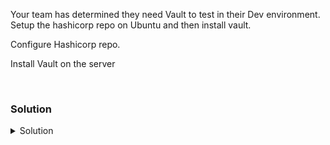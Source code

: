 Your team has determined they need Vault to test in their Dev environment. Setup the hashicorp repo on Ubuntu and then install vault.

Configure Hashicorp repo.

Install Vault on the server

<br>

### Solution
<details>
<summary>Solution</summary>

Add PGP for the package signing key

```plain
sudo apt update && sudo apt install gpg
```{{exec}}

Add the HashiCorp GPG key

```plain
wget -O- https://apt.releases.hashicorp.com/gpg | gpg --dearmor | sudo tee /usr/share/keyrings/hashicorp-archive-keyring.gpg >/dev/null
```{{exec}}

Verify the key fingerprint

```plain
gpg --no-default-keyring --keyring /usr/share/keyrings/hashicorp-archive-keyring.gpg --fingerprint
```{{exec}}

Add the repository for HashiCorp 

```plain
echo "deb [signed-by=/usr/share/keyrings/hashicorp-archive-keyring.gpg] https://apt.releases.hashicorp.com $(lsb_release -cs) main" | sudo tee /etc/apt/sources.list.d/hashicorp.list
```{{exec}}

Update and install vault

```plain
sudo apt update && sudo apt install vault
```{{exec}}


</details>